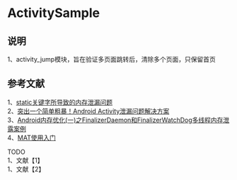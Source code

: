 # ActivitySample

## 说明
1、activity_jump模块，旨在验证多页面跳转后，清除多个页面，只保留首页

## 参考文献
1、[static关键字所导致的内存泄漏问题](https://blog.csdn.net/lovejavasman/article/details/52643089)  
2、[突出一个简单粗暴！Android Activity泄漏问题解决方案](https://blog.csdn.net/u010944680/article/details/51921284)   
3、[Android内存优化(一)之FinalizerDaemon和FinalizerWatchDog多线程内存泄露案例](https://blog.csdn.net/longlong2015/article/details/79487520)       
4、[MAT使用入门](https://www.jianshu.com/p/d8e247b1e7b2)          
 
TODO   
1、文献【1】   
1、文献【2】   
